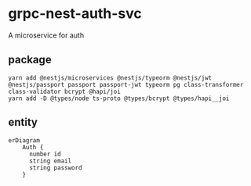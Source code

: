 # grpc-nest-auth-svc

A microservice for auth

## package

```shell=
yarn add @nestjs/microservices @nestjs/typeorm @nestjs/jwt @nestjs/passport passport passport-jwt typeorm pg class-transformer class-validator bcrypt @hapi/joi
yarn add -D @types/node ts-proto @types/bcrypt @types/hapi__joi
```

## entity

```mermaid=
erDiagram
    Auth {
      number id
      string email
      string password
    }
```